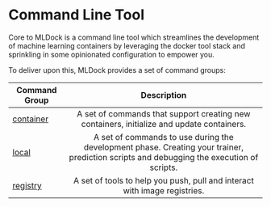 # Command Line Tool

Core to MLDock is a command line tool which streamlines the development of machine learning containers by leveraging the docker tool stack and sprinkling in some opinionated configuration to empower you. 

To deliver upon this, MLDock provides a set of command groups:

| Command Group        | Description           |
| ------------- |:-------------:|
| [container](./container.html)    | A set of commands that support creating new containers, initialize and update containers. |
| [local](./container.html)     | A set of commands to use during the development phase. Creating your trainer, prediction scripts and debugging the execution of scripts.|
| [registry](./registry.html) | A set of tools to help you push, pull and interact with image registries.|
